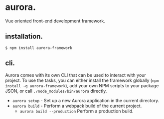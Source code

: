 # aurora.

Vue oriented front-end development framework.

## installation.

    $ npm install aurora-framework

## cli.

Aurora comes with its own CLI that can be used to interact with your project. To use the tasks, you
can either install the framework globally (`npm install -g aurora-framework`), add your own NPM
scripts to your package JSON, or call `./node_modules/bin/aurora` directly.

* `aurora setup` - Set up a new Aurora application in the current directory.
* `aurora build` - Perform a webpack build of the current project.
    * `aurora build --production` Perform a production build.